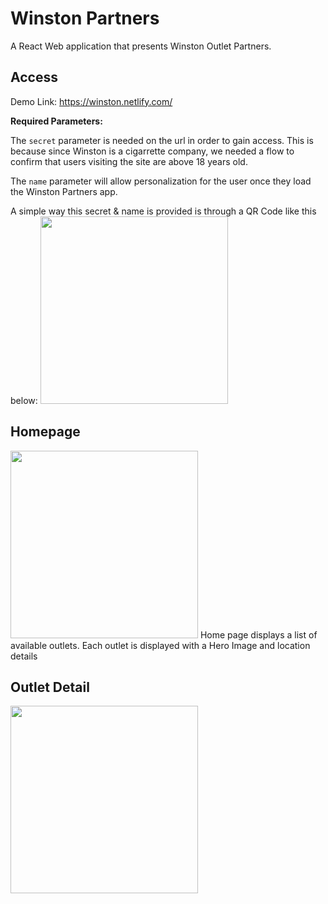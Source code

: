 # Winston Partners
A React Web application that presents Winston Outlet Partners.

## Access
Demo Link: https://winston.netlify.com/

**Required Parameters:**

The `secret` parameter is needed on the url in order to gain access. This is because since Winston is a cigarrette company, we needed a flow to confirm that users visiting the site are above 18 years old. 

The `name` parameter will allow personalization for the user once they load the Winston Partners app. 

A simple way this secret & name is provided is through a QR Code like this below:
<img src="https://i.imgur.com/hEUfI26.png" width="300"> 

## Homepage

<img src="https://i.imgur.com/rFLJcq1.png" width="300"> 
Home page displays a list of available outlets. Each outlet is displayed with a Hero Image and location details



## Outlet Detail
<img src="https://i.imgur.com/mfXioGy.png" width="300">

